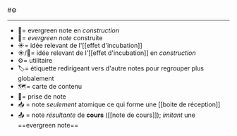 #⚙️

---
- 🌱= evergreen note en *construction*
- 🌲= *evergreen note* construite
- ☀️= idée relevant de l'[[effet d'incubation]]
- ☀️/🌱= idée relevant de l'[[effet d'incubation]] en *construction*
- ⚙️= utilitaire
- 🏷️= étiquette redirigeant vers d'autre notes pour regrouper plus globalement
- 🗺️= carte de contenu
- 📝= prise de note
- 📥 = note *seulement* atomique ce qui forme une [[boite de réception]]
- 📤 = note *résultante* de **cours** ([[note de cours]]); *imitant* une ==evergreen note==